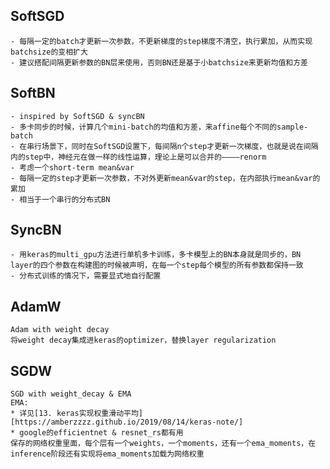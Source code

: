 ## SoftSGD
    - 每隔一定的batch才更新一次参数，不更新梯度的step梯度不清空，执行累加，从而实现batchsize的变相扩大
    - 建议搭配间隔更新参数的BN层来使用，否则BN还是基于小batchsize来更新均值和方差


## SoftBN
    - inspired by SoftSGD & syncBN
    - 多卡同步的时候，计算几个mini-batch的均值和方差，来affine每个不同的sample-batch
    - 在串行场景下，同时在SoftSGD设置下，每间隔n个step才更新一次梯度，也就是说在间隔内的step中，神经元在做一样的线性运算，理论上是可以合并的————renorm
    - 考虑一个short-term mean&var
    - 每隔一定的step才更新一次参数，不对外更新mean&var的step，在内部执行mean&var的累加
    - 相当于一个串行的分布式BN


## SyncBN
    - 用keras的multi_gpu方法进行单机多卡训练，多卡模型上的BN本身就是同步的，BN layer的四个参数在构建图的时候被声明，在每一个step每个模型的所有参数都保持一致
    - 分布式训练的情况下，需要显式地自行配置


## AdamW
    Adam with weight decay
    将weight decay集成进keras的optimizer，替换layer regularization


## SGDW
    SGD with weight_decay & EMA
    EMA: 
    * 详见[13. keras实现权重滑动平均][https://amberzzzz.github.io/2019/08/14/keras-note/]
    * google的efficientnet & resnet_rs都有用
    保存的网络权重里面，每个层有一个weights，一个moments，还有一个ema_moments，在inference阶段还有实现将ema_moments加载为网络权重






